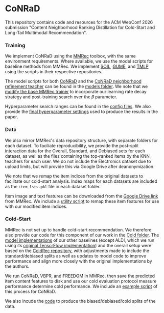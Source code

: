 # CoNRaD
This repository contains code and resources for the ACM WebConf 2026 submission "Content Neighborhood Ranking Distillation for Cold-Start and Long-Tail Multimodal Recommendation".


### Training
We implement CoNRaD using the [MMRec](https://github.com/enoche/MMRec) toolbox, with the same environment requirements. Where available, we use the model scripts for baseline methods from MMRec. We implement [SOIL](https://github.com/TL-UESTC/SOIL), [GUME](https://github.com/NanGongNingYi/GUME), and [TMLP](https://github.com/jessicahuang0163/TMLP) using the scripts in their respective repositories.

The model scripts for both [CoNRaD](https://github.com/AnonRecSys/CoNRaD/blob/main/MMRec_CoNRaD/src/models/conrad.py) and the [CoNRaD neighborhood refinement teacher](https://github.com/AnonRecSys/CoNRaD/blob/main/MMRec_CoNRaD/src/models/conrad_teacher.py) can be found in the [models folder](https://github.com/AnonRecSys/CoNRaD/tree/main/MMRec_CoNRaD/src/models). We note that we [modify the base MMRec trainer](https://github.com/AnonRecSys/CoNRaD/blob/main/MMRec_CoNRaD/src/common/trainer_conrad.py) to incorporate our learning rate decay strategy and post-training search over the $\beta$ parameter. 

Hyperparameter search ranges can be found in the [config files](https://github.com/AnonRecSys/CoNRaD/tree/main/MMRec_CoNRaD/src/configs). We also provide the [final hyperparameter settings](https://github.com/AnonRecSys/CoNRaD/blob/main/MMRec_CoNRaD/src/configs/CoNRaD_final_params.yml) used to produce the results in the paper.

### Data
We also mirror MMRec's data repository structure, with separate folders for each dataset. To faciliate reproducibility, we provide the post-split interaction data for the Overall, Standard, and Debiased sets for each dataset, as well as the files containing the top-ranked items by the KNN teachers for each user. We do not include the Electronics dataset due to upload limits, but will provide this via Google Drive after deanonymization.

We note that we remap the item indices from the original datasets to facilitate our cold-start analysis. Index maps for each datasets are included as the `item_lsts.pkl` file in each dataset folder. 

Item image and text features can be downloaded from the [Google Drive link](https://drive.google.com/drive/folders/13cBy1EA_saTUuXxVllKgtfci2A09jyaG?usp=sharing) from MMRec. We include a [utility script](https://github.com/AnonRecSys/CoNRaD/blob/main/MMRec_CoNRaD/src/utils/conrad_feat_mapping.py) to remap these item features for use with our modified item indices.


### Cold-Start
MMRec is not set up to handle cold-start recommendation. We therefore also provide our code for this component of our work in the [Cold folder](https://github.com/AnonRecSys/CoNRaD/tree/main/Cold). The [model implementations](https://github.com/AnonRecSys/CoNRaD/tree/main/Cold/models) of our other baselines (except ALDI, which we run using its [original TensorFlow implementation](https://github.com/zfnWong/ALDI)) and the overall setup were based on the [ColdRec repository](https://github.com/YuanchenBei/ColdRec), with adjustments made to include the standard/debiased splits as well as updates to model code to improve performance and align more closely with the original implementations by the authors. 

We run CoNRaD, VBPR, and FREEDOM in MMRec, then save the predicted item content features to disk and use our cold evaluation protocol measure performance determine cold performance. We include an [example script](https://github.com/AnonRecSys/CoNRaD/blob/main/Cold/util/conrad_results.py) of this process for CoNRaD. 

We also incude the [code](https://github.com/AnonRecSys/CoNRaD/blob/main/data/data_split.py) to produce the biased/debiased/cold splits of the data.

